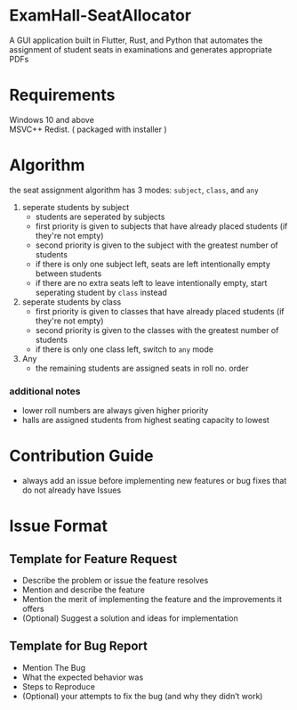 # ExamHall-SeatAllocator
A GUI application built in Flutter, Rust, and Python that automates the assignment of student seats in examinations and generates appropriate PDFs

# Requirements
Windows 10 and above  
MSVC++ Redist. ( packaged with installer )

# Algorithm
the seat assignment algorithm has 3 modes: `subject`, `class`, and `any`
1. seperate students by subject
   - students are seperated by subjects
   - first priority is given to subjects that have already placed students (if they're not empty) 
   - second priority is given to the subject with the greatest number of students
   - if there is only one subject left, seats are left intentionally empty between students
   - if there are no extra seats left to leave intentionally empty, start seperating student by `class` instead
2. seperate students by class
   - first priority is given to classes that have already placed students (if they're not empty) 
   - second priority is given to the classes with the greatest number of students
   - if there is only one class left, switch to `any` mode
3. Any
   - the remaining students are assigned seats in roll no. order
### additional notes
* lower roll numbers are always given higher priority
* halls are assigned students from highest seating capacity to lowest

# Contribution Guide
- always add an issue before implementing new features or bug fixes that do not already have Issues

# Issue Format

## Template for Feature Request

- Describe the problem or issue the feature resolves
- Mention and describe the feature
- Mention the merit of implementing the feature and the improvements it offers
- (Optional) Suggest a solution and ideas for implementation

## Template for Bug Report

- Mention The Bug
- What the expected behavior was
- Steps to Reproduce
- (Optional) your attempts to fix the bug (and why they didn’t work)
